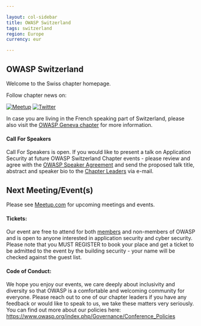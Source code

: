 ```yaml
---

layout: col-sidebar
title: OWASP Switzerland
tags: switzerland
region: Europe
currency: eur

---
```


OWASP Switzerland
-------------
Welcome to the Swiss chapter homepage.

Follow chapter news on:

[![Meetup](/www-chapter-switzerland/assets/images/meetup.png)](https://www.meetup.com/OWASPSwitzerland/)
[![Twitter](/www-chapter-switzerland/assets/images/twitter.png)](https://twitter.com/owasp_ch)

In case you are living in the French speaking part of Switzerland, please also visit the 
[OWASP Geneva chapter](https://www2.owasp.org/www-chapter-geneva/) for more information.

#### Call For Speakers

Call For Speakers is open. If you would like to present a talk on Application Security at future OWASP Switzerland Chapter 
events - please review and agree with the [OWASP Speaker Agreement](https://www.owasp.org/index.php/Speaker_Agreement) 
and send the proposed talk title, abstract and speaker bio to the [Chapter Leaders](leaders.md) via e-mail.

Next Meeting/Event(s)
---------------------
Please see [Meetup.com](https://www.meetup.com/OWASPSwitzerland/) for upcoming meetings and events.

#### Tickets:
Our event are free to attend for both [members](https://www2.owasp.org/membership) and non-members of OWASP and is open 
to anyone interested in application security and cyber security. Please note that you MUST REGISTER to book your place 
and get a ticket to be admitted to the event by the building security - your name will be checked against the guest list.

#### Code of Conduct:
We hope you enjoy our events, we care deeply about inclusivity and diversity so that OWASP is a comfortable and 
welcoming community for everyone. Please reach out to one of our chapter leaders if you have any feedback or would like 
to speak to us, we take these matters very seriously. You can find out more about our policies here: 
<https://www.owasp.org/index.php/Governance/Conference_Policies>
